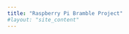```yaml
---
title: "Raspberry Pi Bramble Project"
#layout: "site_content"
---
```

<head>
    <meta name="viewport" content="width=device-width, initial-scale=1">
    <title>{{ page.title | default: site.title }}</title>
    <style>
        body {
            font-family: "Lato", sans-serif;
        }

        .sidenav {
            width: 130px;
            position: fixed;
            z-index: 1;
            top: 20px;
            left: 10px;
            background: #eee;
            overflow-x: hidden;
            padding: 8px 0;
        }

        .sidenav a {
            padding: 6px 8px 6px 16px;
            text-decoration: none;
            font-size: 25px;
            color: #2196F3;
            display: block;
        }

        .sidenav a:hover {
            color: #064579;
        }

        .main {
            margin-left: 140px;
            /* Same width as the sidebar + left position in px */
            font-size: 14px;
            /* Increased text to enable scrolling */
            padding: 0px 10px;
        }

        @media screen and (max-height: 450px) {
            .sidenav {
                padding-top: 15px;
            }

            .sidenav a {
                font-size: 18px;
            }
        }
    </style>
</head>
Raspberry Pi Bramble project instructions and notes. See code (including that which generated this site) at [https://github.com/r-spiewak/rpi-bramble](https://github.com/r-spiewak/rpi-bramble).

{% assign sorted_content = site.site_content | sort: "order" %}
{% for page in sorted_content %}
  <h2>
    <a href="{{ site.baseurl }}{{ page.url }}">
      {{ page.title }}
    </a>
  </h2>
  {% comment %}
  <p>{{ page.content | markdownify }}</p>
  {% endcomment %}
{% endfor %}